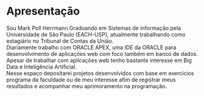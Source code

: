 # Apresentação
Sou Mark Poll Herrmann
Graduando em Sistemas de informação pela Universidade de São Paulo (EACH-USP), atualmente trabalhando como estagiário no Tribunal de Contas da União.  
Diariamente trabalho com ORACLE APEX, uma IDE da ORACLE para desenvolvimento de aplicações web com foco também em banco de dados.  
Apesar de trabalhar com aplicações web tenho bastante interesse em Big Data e Inteligência Artificial.  
Nesse espaço depositarei projetos desenvolvidos com base em exercícios programa da faculdade ou de meu interesse afim de registrar meus resultados e acompanhar meu aprimoramento na programação.  
